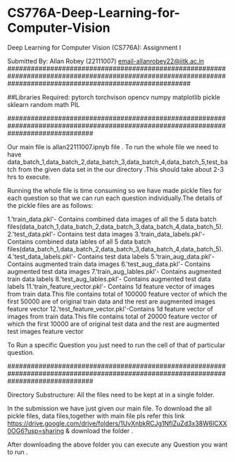 # CS776A-Deep-Learning-for-Computer-Vision
Deep Learning for Computer Vision (CS776A): Assignment I

Submitted By: Allan Robey (22111007)
email-allanrobey22@iitk.ac.in
###############################################################################################################################################################

##Libraries Required:
pytorch
torchvison 
opencv
numpy
matplotlib
pickle
sklearn
random 
math
PIL 


######################################################################################################################################

Our main file is allan22111007.ipnyb file . To run the whole file we need to have data_batch_1,data_batch_2,data_batch_3,data_batch_4,data_batch_5,test_batch from the given data set in the our directory .This should take about 2-3 hrs to execute.

Running the whole file is time consuming so we have made pickle files for each question so that we can run each question individually.The details of the pickle files are as follows:

1.'train_data.pkl'- Contains combined data images of all the 5 data batch files(data_batch_1,data_batch_2,data_batch_3,data_batch_4,data_batch_5).
2.'test_data.pkl'- Contains test data images
3.'train_data_labels.pkl'-Contains combined data lables of all 5 data batch files(data_batch_1,data_batch_2,data_batch_3,data_batch_4,data_batch_5).
4.'test_data_labels.pkl'- Contains test data labels
5.'train_aug_data.pkl'-Contains augmented train data images 
6.'test_aug_data.pkl'- Contains augmented test data images
7.'train_aug_lables.pkl'- Contains augmented train data labels
8.'test_aug_lables.pkl'- Contains augmented test data labels
11.'train_feature_vector.pkl'- Contains 1d feature vector of images from train data.This file contains total of 100000 feature vector of which the first 50000 are of original train data and the rest are augmented images feature vector
12.'test_feature_vector.pkl'-Contains 1d feature vector of images from train data.This file contains total of 20000 feature vector of which the first 10000 are of original test data and the rest are augmented test images feature vector



To Run a specific Question you just need to run the cell of that of particular question.

######################################################################################################################################

Directory Substructure:
All the files need to be kept at in a single folder.



In the submission we have just given our main file. To download the all pickle files, data files,together with main file pls refer this link https://drive.google.com/drive/folders/1UvXnbkRCJg1NfIZuZd3x38W6lCXX0OG6?usp=sharing  & download the folder .

After downloading the above folder you can execute any Question you want to run .

